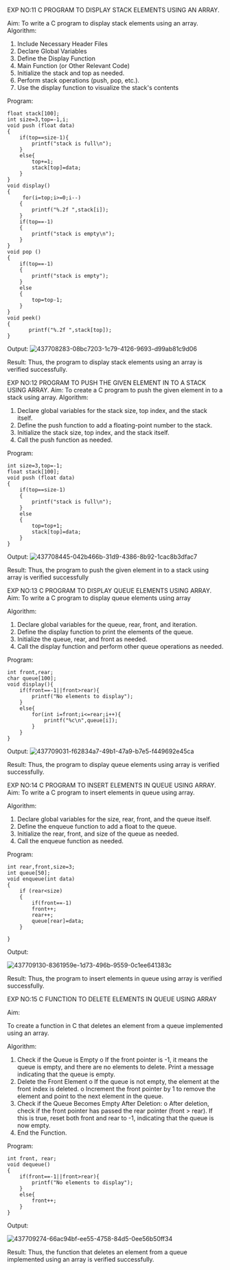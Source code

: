 EXP NO:11 C PROGRAM TO DISPLAY STACK ELEMENTS USING AN ARRAY.

Aim:
To write a C program to display stack elements using an array.
Algorithm:
1.	Include Necessary Header Files
2.	Declare Global Variables
3.	Define the Display Function
4.	Main Function (or Other Relevant Code)
5.	Initialize the stack and top as needed.
6.	Perform stack operations (push, pop, etc.).
7.	Use the display function to visualize the stack's contents
 
Program:
~~~
float stack[100];
int size=3,top=-1,i;
void push (float data)
{
    if(top==size-1){
        printf("stack is full\n");
    }
    else{
        top+=1;
        stack[top]=data;
    }
}
void display()
{
     for(i=top;i>=0;i--)
    {
        printf("%.2f ",stack[i]);
    }
    if(top==-1)
    {
        printf("stack is empty\n");
    }
}
void pop ()
{
    if(top==-1)
    {
        printf("stack is empty");
    }
    else
    {
        top=top-1;
    }
}
void peek()
{
       printf("%.2f ",stack[top]);
}
~~~
Output:
![437708283-08bc7203-1c79-4126-9693-d99ab81c9d06](https://github.com/user-attachments/assets/90c25c39-e9ae-406a-b264-2d3c3496c674)





Result:
Thus, the program to display stack elements using an array is verified successfully.
 

EXP NO:12  PROGRAM TO PUSH THE GIVEN ELEMENT IN TO A STACK USING ARRAY.
Aim:
To create a C program to push the given element in to a stack using array.
Algorithm:
1.	Declare global variables for the stack size, top index, and the stack itself.
2.	Define the push function to add a floating-point number to the stack.
3.	Initialize the stack size, top index, and the stack itself.
4.	Call the push function as needed.
 
Program:
~~~
int size=3,top=-1;
float stack[100];
void push (float data)
{
    if(top==size-1)
    {
        printf("stack is full\n");
    }
    else
    {
        top=top+1;
        stack[top]=data;
    }
}
~~~

Output:
![437708445-042b466b-31d9-4386-8b92-1cac8b3dfac7](https://github.com/user-attachments/assets/0f0f2b41-7c59-4181-83c9-2910b233c2e1)






Result:
Thus, the program to push the given element in to a stack using array is verified successfully


 
EXP NO:13 C PROGRAM TO DISPLAY QUEUE ELEMENTS USING ARRAY.
Aim:
To write a C program to display queue elements using array

Algorithm:
1.	Declare global variables for the queue, rear, front, and iteration.
2.	Define the display function to print the elements of the queue.
3.	Initialize the queue, rear, and front as needed.
4.	Call the display function and perform other queue operations as needed.
 
Program:
~~~
int front,rear;
char queue[100];
void display(){
    if(front==-1||front>rear){
        printf("No elements to display");
    }
    else{
        for(int i=front;i<=rear;i++){
            printf("%c\n",queue[i]);
        }
    }
}
~~~

Output:
![437709031-f62834a7-49b1-47a9-b7e5-f449692e45ca](https://github.com/user-attachments/assets/0430564b-db49-42da-9716-c99940fefa57)




Result:
Thus, the program to display queue elements using array is verified successfully.


 
EXP NO:14 C PROGRAM TO INSERT ELEMENTS IN QUEUE USING ARRAY.
Aim:
To write a C program to insert elements in queue using array.

Algorithm:
1.	Declare global variables for the size, rear, front, and the queue itself.
2.	Define the enqueue function to add a float to the queue.
3.	Initialize the rear, front, and size of the queue as needed.
4.	Call the enqueue function as needed.

Program:

~~~
int rear,front,size=3;
int queue[50];
void enqueue(int data) 
{
    if (rear<size)
    {
        if(front==-1)
        front++;
        rear++;
        queue[rear]=data;
    }
 
}
~~~
Output:

![437709130-8361959e-1d73-496b-9559-0c1ee641383c](https://github.com/user-attachments/assets/f7879f05-cd13-451c-a3d2-63737fb5a57e)


Result:
Thus, the program to insert elements in queue using array is verified successfully.



 
EXP NO:15 C FUNCTION TO DELETE ELEMENTS IN QUEUE USING ARRAY



Aim:

To create a function in C that deletes an element from a queue implemented using an array.

Algorithm:

1.	Check if the Queue is Empty
o	If the front pointer is -1, it means the queue is empty, and there are no elements to delete. Print a message indicating that the queue is empty.
2.	Delete the Front Element
o	If the queue is not empty, the element at the front index is deleted.
o	Increment the front pointer by 1 to remove the element and point to the next element in the queue.
3.	Check if the Queue Becomes Empty After Deletion:
o	After deletion, check if the front pointer has passed the rear pointer (front > rear). If this is true, reset both front and rear to -1, indicating that the queue is now empty.
4.	End the Function.



Program:
~~~
int front, rear;
void dequeue()
{
    if(front==-1||front>rear){
        printf("No elements to display");
    }
    else{
        front++;
    }
}
~~~

Output:

![437709274-66ac94bf-ee55-4758-84d5-0ee56b50ff34](https://github.com/user-attachments/assets/05ee51b1-2186-44c0-97e1-e63bba8e7c40)



Result:
Thus, the function that deletes an element from a queue implemented using an array is verified successfully.
